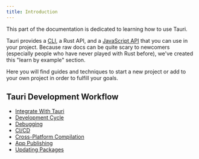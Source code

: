 ```yaml
---
title: Introduction
---
```


This part of the documentation is dedicated to learning how to use Tauri.

Tauri provides a [CLI](/docs/api/cli), a Rust API, and a [JavaScript API](/docs/api/js/index) that you can use in your project. Because raw docs can be quite scary to newcomers (especially people who have never played with Rust before), we've created this "learn by example" section.

Here you will find guides and techniques to start a new project or add to your own project in order to fulfill your goals.

## Tauri Development Workflow

- [Integrate With Tauri](/docs/development/integration)
- [Development Cycle](/docs/development/development)
- [Debugging](/docs/development/debugging)
- [CI/CD](/docs/development/ci-cd/ci-cd)
- [Cross-Platform Compilation](/docs/development/ci-cd/cross-platform)
- [App Publishing](/docs/development/publishing)
- [Updating Packages](/docs/development/updating)
